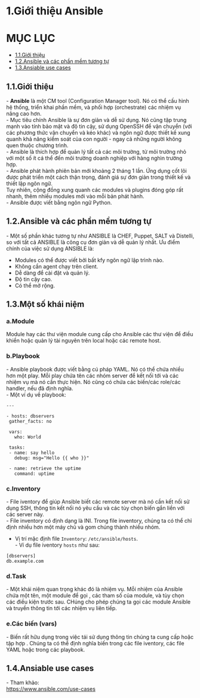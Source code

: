 # 1.Giới thiệu Ansible

# MỤC LỤC
  - [1.1.Giới thiệu](#11giới-thiệu)
  - [1.2.Ansible và các phần mềm tương tự](#12ansible-và-các-phần-mềm-tương-tự)
  - [1.3.Ansiable use cases](#13ansiable-use-cases)


## 1.1.Giới thiệu
\- **Ansible** là một CM tool (Configuration Manager tool). Nó có thể cấu hình hệ thống, triển khai phần mềm, và phối hợp (orchestrate) các nhiệm vụ nâng cao hơn.  
\- Mục tiêu chính Ansible là sự đơn giản và dễ sử dụng. Nó cũng tập trung mạnh vào tính bảo mật và độ tin cậy, sử dụng OpenSSH để vận chuyển (với các phương thức vận chuyển và kéo khác) và ngôn ngữ được thiết kế xung quanh khả năng kiểm soát của con người - ngay cả những người không quen thuộc chương trình.  
\- Ansible là thích hợp để quản lý tất cả các môi trường, từ môi trường nhỏ với một số ít cá thể đến môi trường doanh nghiệp với hàng nghìn trường hợp.  
\- Ansible phát hành phiên bản mới khoảng 2 tháng 1 lần. Ứng dụng cốt lõi được phát triển một cách thận trọng, đánh giá sự đơn giản trong thiết kế và thiết lập ngôn ngữ.  
Tuy nhiên, cộng đồng xung quanh các modules và plugins đóng góp rất nhanh, thêm nhiều modules mới vào mỗi bản phát hành.  
\- Ansible được viết bằng ngôn ngữ Python.  

## 1.2.Ansible và các phần mềm tương tự
\- Một số phần khác tương tự như ANSIBLE là CHEF, Puppet, SALT và Distelli, so với tất cả ANSIBLE là công cụ đơn giản và dễ quản lý nhất. Ưu điểm chính của việc sử dụng ANSIBLE là:
- Modules có thể được viết bởi bất kfy ngôn ngữ lập trình nào.
- Không cần agent chạy trên client.
- Dễ dàng để cài đặt và quản lý.
- Độ tin cậy cao.
- Có thể mở rộng.

## 1.3.Một số khái niệm
### a.Module
Module hay các thư viện module cung cấp cho Ansible các thư viện để điều khiển hoặc quản lý tài nguyên trên local hoặc các remote host.  

### b.Playbook
\- Ansible playbook được viết bằng cú pháp YAML. Nó có thể chứa nhiều hơn một play. Mỗi play chứa tên các nhóm server để kết nối tới và các nhiệm vụ mà nó cần thực hiện. Nó cũng có chứa các biến/các role/các handler, nếu đã định nghĩa.  
\- Một ví dụ về playbook:  
```
---

- hosts: dbservers
 gather_facts: no

 vars:
   who: World

 tasks:
 - name: say hello
   debug: msg="Hello {{ who }}"

 - name: retrieve the uptime
   command: uptime
```

### c.Inventory
\- File iventory để giúp Ansible biết các remote server mà nó cần kết nối sử dụng SSH, thông tin kết nối nó yêu cầu và các tùy chọn biến gắn liền với các server này.  
\- File inventory có định dạng là INI. Trong file inventory, chúng ta có thể chỉ định nhiều hơn một máy chủ và gom chúng thành nhiều nhóm.  
- Vị trí mặc định file `Inventory`:  `/etc/ansible/hosts`.  
\- Ví dụ file iventory `hosts` như sau:  
```
[dbservers]
db.example.com
```

### d.Task
\- Một khái niệm quan trọng khác đó là nhiệm vụ. Mỗi nhiệm của Ansible chứa một tên, một module để gọi , các tham số của module, và tùy chọn các điều kiện trước sau. CHúng cho phép chúng ta gọi các module Ansible và truyền thông tin tới các nhiệm vụ liên tiếp.  

### e.Các biến (vars)
\- Biến rất hữu dụng trong việc tái sử dụng thông tin chúng ta cung cấp hoặc tập hợp . Chúng ta có thể định nghĩa biến trong các file iventory, các file YAML hoặc trong các playbook.  

## 1.4.Ansiable use cases
\- Tham khảo:  
https://www.ansible.com/use-cases





